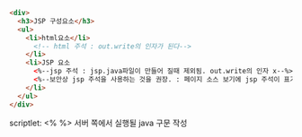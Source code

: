 ```html
<div>
  <h3>JSP 구성요소</h3>
  <ul>
    <li>html요소</li>
      <!-- html 주석 : out.write의 인자가 된다-->
    </li>
    <li>JSP 요소
      <%--jsp 주석 : jsp.java파일이 만들어 질때 제외됨. out.write의 인자 x--%>
      <%--보안상 jsp 주석을 사용하는 것을 권장. : 페이지 소스 보기에 jsp 주석이 표기되지 않음--%>
    </li>
  </ul>
</div>
```

scriptlet: 
<% %>
서버 쪽에서 실행될 java 구문 작성
<!--stackedit_data:
eyJoaXN0b3J5IjpbMjc1OTk0MjcwLDE4MDAxOTMzODZdfQ==
-->